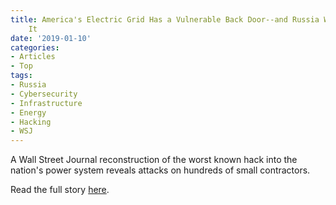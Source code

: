```yaml
---
title: America's Electric Grid Has a Vulnerable Back Door--and Russia Walked Through
    It
date: '2019-01-10'
categories:
- Articles
- Top
tags:
- Russia
- Cybersecurity
- Infrastructure
- Energy
- Hacking
- WSJ
---
```

A Wall Street Journal reconstruction of the worst known hack into the nation's power system reveals attacks on hundreds of small contractors.

Read the full story [here](https://www.wsj.com/articles/americas-electric-grid-has-a-vulnerable-back-doorand-russia-walked-through-it-11547137112).